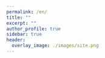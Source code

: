 ```yaml
---
permalink: /en/
title: ""
excerpt: ""
author_profile: true
sidebar: true
header:
  overlay_image: ./images/site.png
---
```

